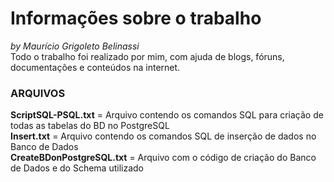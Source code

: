 # Informações sobre o trabalho
_by Maurício Grigoleto Belinassi_  
Todo o trabalho foi realizado por mim, com ajuda de blogs, fóruns, documentações e conteúdos na internet.  <br/>


### ARQUIVOS    <br/>

**ScriptSQL-PSQL.txt** = Arquivo contendo os comandos SQL para criação de todas as tabelas do BD no PostgreSQL  
**Insert.txt** = Arquivo contendo os comandos SQL de inserção de dados no Banco de Dados  
**CreateBDonPostgreSQL.txt** = Arquivo com o código de criação do Banco de Dados e do Schema utilizado  
